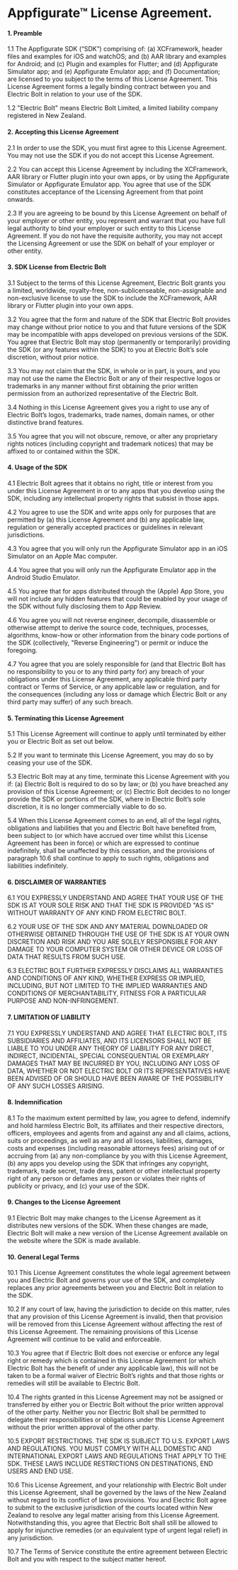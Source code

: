 # Appfigurate™ License Agreement.

#### 1. Preamble

1.1 The Appfigurate SDK (“SDK”) comprising of:
(a) XCFramework, header files and examples for iOS and watchOS; and
(b) AAR library and examples for Android; and
(c) Plugin and examples for Flutter; and
(d) Appfigurate Simulator app; and
(e) Appfigurate Emulator app; and
(f) Documentation;
are licensed to you subject to the terms of this License Agreement. This License Agreement forms a legally binding contract between you and Electric Bolt in relation to your use of the SDK.

1.2 "Electric Bolt" means Electric Bolt Limited, a limited liability company registered in New Zealand.

#### 2. Accepting this License Agreement

2.1 In order to use the SDK, you must first agree to this License Agreement. You may not use the SDK if you do not accept this License Agreement.

2.2 You can accept this License Agreement by including the XCFramework, AAR library or Flutter plugin into your own apps, or by using the Appfigurate Simulator or Appfigurate Emulator app. You agree that use of the SDK constitutes acceptance of the Licensing Agreement from that point onwards.

2.3 If you are agreeing to be bound by this License Agreement on behalf of your employer or other entity, you represent and warrant that you have full legal authority to bind your employer or such entity to this License Agreement. If you do not have the requisite authority, you may not accept the Licensing Agreement or use the SDK on behalf of your employer or other entity.

#### 3. SDK License from Electric Bolt

3.1 Subject to the terms of this License Agreement, Electric Bolt grants you a limited, worldwide, royalty-free, non-sublicenseable, non-assignable and non-exclusive license to use the SDK to include the XCFramework, AAR library or Flutter plugin into your own apps.

3.2 You agree that the form and nature of the SDK that Electric Bolt provides may change without prior notice to you and that future versions of the SDK may be incompatible with apps developed on previous versions of the SDK. You agree that Electric Bolt may stop (permanently or temporarily) providing the SDK (or any features within the SDK) to you at Electric Bolt’s sole discretion, without prior notice.

3.3 You may not claim that the SDK, in whole or in part, is yours, and you may not use the name the Electric Bolt or any of their respective logos or trademarks in any manner without first obtaining the prior written permission from an authorized representative of the Electric Bolt.

3.4 Nothing in this License Agreement gives you a right to use any of Electric Bolt’s logos, trademarks, trade names, domain names, or other distinctive brand features.

3.5 You agree that you will not obscure, remove, or alter any proprietary rights notices (including copyright and trademark notices) that may be affixed to or contained within the SDK.

#### 4. Usage of the SDK

4.1 Electric Bolt agrees that it obtains no right, title or interest from you under this License Agreement in or to any apps that you develop using the SDK, including any intellectual property rights that subsist in those apps.

4.2 You agree to use the SDK and write apps only for purposes that are permitted by (a) this License Agreement and (b) any applicable law, regulation or generally accepted practices or guidelines in relevant jurisdictions.

4.3 You agree that you will only run the Appfigurate Simulator app in an iOS Simulator on an Apple Mac computer.

4.4 You agree that you will only run the Appfigurate Emulator app in the Android Studio Emulator.

4.5 You agree that for apps distributed through the (Apple) App Store, you will not include any hidden features that could be enabled by your usage of the SDK without fully disclosing them to App Review.

4.6 You agree you will not reverse engineer, decompile, disassemble or otherwise attempt to derive the source code, techniques, processes, algorithms, know-how or other information from the binary code portions of the SDK (collectively, "Reverse Engineering") or permit or induce the foregoing.

4.7 You agree that you are solely responsible for (and that Electric Bolt has no responsibility to you or to any third party for) any breach of your obligations under this License Agreement, any applicable third party contract or Terms of Service, or any applicable law or regulation, and for the consequences (including any loss or damage which Electric Bolt or any third party may suffer) of any such breach.

#### 5. Terminating this License Agreement

5.1 This License Agreement will continue to apply until terminated by either you or Electric Bolt as set out below.

5.2 If you want to terminate this License Agreement, you may do so by ceasing your use of the SDK.

5.3 Electric Bolt may at any time, terminate this License Agreement with you if:
(a) Electric Bolt is required to do so by law; or
(b) you have breached any provision of this License Agreement; or
(c) Electric Bolt decides to no longer provide the SDK or portions of the SDK, where in Electric Bolt’s sole discretion, it is no longer commercially viable to do so.

5.4 When this License Agreement comes to an end, all of the legal rights, obligations and liabilities that you and Electric Bolt have benefited from, been subject to (or which have accrued over time whilst this License Agreement has been in force) or which are expressed to continue indefinitely, shall be unaffected by this cessation, and the provisions of paragraph 10.6 shall continue to apply to such rights, obligations and liabilities indefinitely.

#### 6. DISCLAIMER OF WARRANTIES

6.1 YOU EXPRESSLY UNDERSTAND AND AGREE THAT YOUR USE OF THE SDK IS AT YOUR SOLE RISK AND THAT THE SDK IS PROVIDED "AS IS" WITHOUT WARRANTY OF ANY KIND FROM ELECTRIC BOLT.

6.2 YOUR USE OF THE SDK AND ANY MATERIAL DOWNLOADED OR OTHERWISE OBTAINED THROUGH THE USE OF THE SDK IS AT YOUR OWN DISCRETION AND RISK AND YOU ARE SOLELY RESPONSIBLE FOR ANY DAMAGE TO YOUR COMPUTER SYSTEM OR OTHER DEVICE OR LOSS OF DATA THAT RESULTS FROM SUCH USE.

6.3 ELECTRIC BOLT FURTHER EXPRESSLY DISCLAIMS ALL WARRANTIES AND CONDITIONS OF ANY KIND, WHETHER EXPRESS OR IMPLIED, INCLUDING, BUT NOT LIMITED TO THE IMPLIED WARRANTIES AND CONDITIONS OF MERCHANTABILITY, FITNESS FOR A PARTICULAR PURPOSE AND NON-INFRINGEMENT.

#### 7. LIMITATION OF LIABILITY

7.1 YOU EXPRESSLY UNDERSTAND AND AGREE THAT ELECTRIC BOLT, ITS SUBSIDIARIES AND AFFILIATES, AND ITS LICENSORS SHALL NOT BE LIABLE TO YOU UNDER ANY THEORY OF LIABILITY FOR ANY DIRECT, INDIRECT, INCIDENTAL, SPECIAL CONSEQUENTIAL OR EXEMPLARY DAMAGES THAT MAY BE INCURRED BY YOU, INCLUDING ANY LOSS OF DATA, WHETHER OR NOT ELECTRIC BOLT OR ITS REPRESENTATIVES HAVE BEEN ADVISED OF OR SHOULD HAVE BEEN AWARE OF THE POSSIBILITY OF ANY SUCH LOSSES ARISING.

#### 8. Indemnification

8.1 To the maximum extent permitted by law, you agree to defend, indemnify and hold harmless Electric Bolt, its affiliates and their respective directors, officers, employees and agents from and against any and all claims, actions, suits or proceedings, as well as any and all losses, liabilities, damages, costs and expenses (including reasonable attorneys fees) arising out of or accruing from (a) any non-compliance by you with this License Agreement, (b) any apps you develop using the SDK that infringes any copyright, trademark, trade secret, trade dress, patent or other intellectual property right of any person or defames any person or violates their rights of publicity or privacy, and (c) your use of the SDK.

#### 9. Changes to the License Agreement

9.1 Electric Bolt may make changes to the License Agreement as it distributes new versions of the SDK. When these changes are made, Electric Bolt will make a new version of the License Agreement available on the website where the SDK is made available.

#### 10. General Legal Terms

10.1 This License Agreement constitutes the whole legal agreement between you and Electric Bolt and governs your use of the SDK, and completely replaces any prior agreements between you and Electric Bolt in relation to the SDK.

10.2 If any court of law, having the jurisdiction to decide on this matter, rules that any provision of this License Agreement is invalid, then that provision will be removed from this License Agreement without affecting the rest of this License Agreement. The remaining provisions of this License Agreement will continue to be valid and enforceable.

10.3 You agree that if Electric Bolt does not exercise or enforce any legal right or remedy which is contained in this License Agreement (or which Electric Bolt has the benefit of under any applicable law), this will not be taken to be a formal waiver of Electric Bolt’s rights and that those rights or remedies will still be available to Electric Bolt.

10.4 The rights granted in this License Agreement may not be assigned or transferred by either you or Electric Bolt without the prior written approval of the other party. Neither you nor Electric Bolt shall be permitted to delegate their responsibilities or obligations under this License Agreement without the prior written approval of the other party.

10.5 EXPORT RESTRICTIONS. THE SDK IS SUBJECT TO U.S. EXPORT LAWS AND REGULATIONS. YOU MUST COMPLY WITH ALL DOMESTIC AND INTERNATIONAL EXPORT LAWS AND REGULATIONS THAT APPLY TO THE SDK. THESE LAWS INCLUDE RESTRICTIONS ON DESTINATIONS, END USERS AND END USE.

10.6 This License Agreement, and your relationship with Electric Bolt under this License Agreement, shall be governed by the laws of the New Zealand without regard to its conflict of laws provisions. You and Electric Bolt agree to submit to the exclusive jurisdiction of the courts located within New Zealand to resolve any legal matter arising from this License Agreement. Notwithstanding this, you agree that Electric Bolt shall still be allowed to apply for injunctive remedies (or an equivalent type of urgent legal relief) in any jurisdiction.

10.7 The Terms of Service constitute the entire agreement between Electric Bolt and you with respect to the subject matter hereof.
